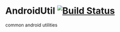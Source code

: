 # AndroidUtil [![Build Status](https://travis-ci.com/hereisderek/AndroidUtil.svg?branch=master)](https://travis-ci.com/hereisderek/AndroidUtil)
common android utilities
